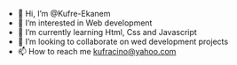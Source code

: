 - 👋 Hi, I’m @Kufre-Ekanem
- 👀 I’m interested in Web development
- 🌱 I’m currently learning Html, Css and Javascript
- 💞️ I’m looking to collaborate on wed development projects
- 📫 How to reach me kufracino@yahoo.com

<!---
Kufre-Ekanem/Kufre-Ekanem is a ✨ special ✨ repository because its `README.md` (this file) appears on your GitHub profile.
You can click the Preview link to take a look at your changes.
--->
